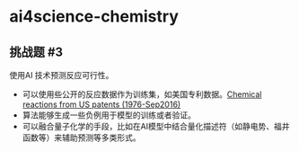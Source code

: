 # ai4science-chemistry

## 挑战题 #3
使用AI 技术预测反应可行性。
- 可以使用些公开的反应数据作为训练集，如美国专利数据。[Chemical reactions from US patents (1976-Sep2016)](https://figshare.com/articles/dataset/Chemical_reactions_from_US_patents_1976-Sep2016_/5104873/1)
- 算法能够生成一些负例用于模型的训练或者验证。
- 可以融合量子化学的手段，比如在AI模型中结合量化描述符（如静电势、福井函数等）来辅助预测等多类形式。
